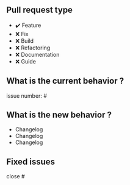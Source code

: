 ## Pull request type
- :heavy_check_mark: Feature
- :x: Fix
- :x: Build
- :x: Refactoring
- :x: Documentation
- :x: Guide

## What is the current behavior ?
issue number: #

## What is the new behavior ?
- Changelog
- Changelog
- Changelog

## Fixed issues
close #
